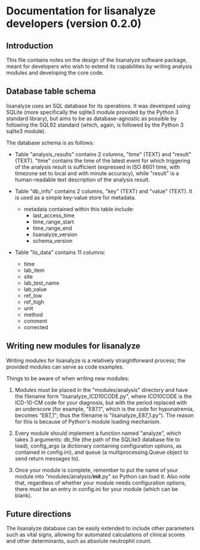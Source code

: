 # Documentation for lisanalyze developers (version 0.2.0)

## Introduction

This file contains notes on the design of the lisanalyze software package,
meant for developers who wish to extend its capabilities by writing analysis
modules and developing the core code.
 
## Database table schema

lisanalyze uses an SQL database for its operations. It was developed using
SQLite (more specifically the sqlite3 module provided by the Python 3 standard
library), but aims to be as database-agnostic as possible by following the
SQL92 standard (which, again, is followed by the Python 3 sqlite3 module).

The database schema is as follows:

* Table "analysis_results" contains 2 columns, "time" (TEXT) and "result"
(TEXT). "time" contains the time of the latest event for which triggering of
the analysis result is sufficient (expressed in ISO 8601 time, with timezone
set to local and with minute accuracy), while "result" is a human-readable text
description of the analysis result.

* Table "db_info" contains 2 columns, "key" (TEXT) and "value" (TEXT). It is
used as a simple key-value store for metadata.
  * metadata contained within this table include:
    * last_access_time
    * time_range_start
    * time_range_end
    * lisanalyze_version
    * schema_version

* Table "lis_data" contains 11 columns:
  * time
  * lab_item
  * site
  * lab_test_name
  * lab_value
  * ref_low
  * ref_high
  * unit
  * method
  * comment
  * corrected

## Writing new modules for lisanalyze

Writing modules for lisanalyze is a relatively straightforward process; the
provided modules can serve as code examples.

Things to be aware of when writing new modules:

1. Modules must be placed in the "modules/analysis" directory and have the
filename form "lisanalyze_ICD10CODE.py", where ICD10CODE is the ICD-10-CM code
for your diagnosis, but with the period replaced with an underscore (for
example, "E87.1", which is the code for hyponatremia, becomes "E87_1"; thus the
filename is "lisanalyze_E87_1.py"). The reason for this is because of Python's
module loading mechanism.

2. Every module should implement a function named "analyze", which takes 3
arguments: db_file (the path of the SQLite3 database file to load), config_args
(a dictionary containing configuration options, as contained in config.ini),
and queue (a multiprocessing.Queue object to send return messages to).

3. Once your module is complete, remember to put the name of your module into
"modules/analysis/__init__.py" so Python can load it. Also note that,
regardless of whether your module needs configuration options, there must be an
entry in config.ini for your module (which can be blank).

## Future directions

The lisanalyze database can be easily extended to include other parameters such
as vital signs, allowing for automated calculations of clinical scores and
other determinants, such as absolute neutrophil count.
